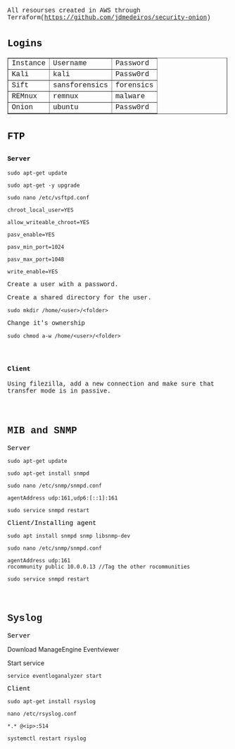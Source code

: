<p><span style="font-family:Courier New,Courier,monospace">All resourses created in AWS through Terraform(<a href="https://github.com/jdmedeiros/security-onion">https://github.com/jdmedeiros/security-onion</a>)</span></p>

<h1><span style="font-family:Courier New,Courier,monospace"><span style="font-size:22px"><strong><span style="color:#000000">Logins</span></strong></span></span></h1>

<table border="1" cellpadding="1" cellspacing="1" style="width:500px">
	<tbody>
		<tr>
			<td><span style="font-family:Courier New,Courier,monospace">Instance</span></td>
			<td><span style="font-family:Courier New,Courier,monospace">Username</span></td>
			<td><span style="font-family:Courier New,Courier,monospace">Password</span></td>
		</tr>
		<tr>
			<td><span style="font-family:Courier New,Courier,monospace">Kali</span></td>
			<td><span style="font-family:Courier New,Courier,monospace">kali</span></td>
			<td><span style="font-family:Courier New,Courier,monospace">Passw0rd</span></td>
		</tr>
		<tr>
			<td><span style="font-family:Courier New,Courier,monospace">Sift</span></td>
			<td><span style="font-family:Courier New,Courier,monospace">sansforensics</span></td>
			<td><span style="font-family:Courier New,Courier,monospace">forensics</span></td>
		</tr>
		<tr>
			<td><span style="font-family:Courier New,Courier,monospace">REMnux</span></td>
			<td><span style="font-family:Courier New,Courier,monospace">remnux</span></td>
			<td><span style="font-family:Courier New,Courier,monospace">malware</span></td>
		</tr>
		<tr>
			<td><span style="font-family:Courier New,Courier,monospace">Onion</span></td>
			<td><span style="font-family:Courier New,Courier,monospace">ubuntu</span></td>
			<td><span style="font-family:Courier New,Courier,monospace">Passw0rd</span></td>
		</tr>
	</tbody>
</table>

<h1><span style="font-family:Courier New,Courier,monospace"><span style="font-size:22px"><strong><span style="color:#000000">FTP</span></strong></span></span></h1>

<h2><span style="font-family:Courier New,Courier,monospace"><span style="font-size:11pt"><span style="color:#000000">Server</span></span></span></h2>

<pre>
<code class="language-bash">sudo apt-get update

sudo apt-get -y upgrade

sudo nano /etc/vsftpd.conf</code></pre>

<pre>
<code class="language-markdown">chroot_local_user=YES

allow_writeable_chroot=YES

pasv_enable=YES

pasv_min_port=1024

pasv_max_port=1048

write_enable=YES</code></pre>

<p><span style="font-family:Courier New,Courier,monospace">Create a user with a password.</span></p>

<p><span style="font-family:Courier New,Courier,monospace">Create a shared directory for the user.</span></p>

<pre>
<code class="language-bash">sudo mkdir /home/&lt;user&gt;/&lt;folder&gt;</code></pre>

<p><span style="font-family:Courier New,Courier,monospace">Change it&#39;s ownership</span></p>

<pre>
<code class="language-bash">sudo chmod a-w /home/&lt;user&gt;/&lt;folder&gt;</code></pre>

<p>&nbsp;</p>

<h2><span style="font-family:Courier New,Courier,monospace"><span style="font-size:11pt"><span style="color:#000000">Client</span></span></span></h2>

<p><span style="font-family:Courier New,Courier,monospace">Using filezilla, add a new connection and make sure that transfer mode is in passive.</span></p>

<p>&nbsp;</p>

<h1><span style="font-size:22px"><strong><span style="font-family:Courier New,Courier,monospace">MIB and SNMP</span></strong></span></h1>

<p><span style="font-family:Courier New,Courier,monospace"><span style="font-size:11pt"><span style="color:#000000">Server</span></span></span></p>

<pre>
<code class="language-bash">sudo apt-get update

sudo apt-get install snmpd

sudo nano /etc/snmp/snmpd.conf</code></pre>

<pre>
<code class="language-markdown">agentAddress udp:161,udp6:[::1]:161</code></pre>

<pre>
<code>sudo service snmpd restart</code></pre>

<p><span style="font-family:Courier New,Courier,monospace"><span style="font-size:11pt"><span style="color:#000000">Client/Installing agent</span></span></span></p>

<pre>
<code>sudo apt install snmpd snmp libsnmp-dev</code></pre>

<pre>
<code>sudo nano /etc/snmp/snmpd.conf</code></pre>

<pre>
<code class="language-markdown">agentAddress udp:161
rocommunity public 10.0.0.13 //Tag the other rocommunities</code></pre>

<pre>
<code class="language-bash">sudo service snmpd restart</code></pre>

<p>&nbsp;</p>

<h1><span style="font-size:22px"><span style="font-family:Courier New,Courier,monospace">Syslog</span></span></h1>

<p><span style="font-family:Courier New,Courier,monospace"><span style="font-size:11pt"><span style="color:#000000">Server</span></span></span></p>

<p>Download ManageEngine Eventviewer</p>

<p>Start service</p>

<pre>
<code class="language-bash">service eventloganalyzer start </code></pre>

<p><span style="font-family:Courier New,Courier,monospace"><span style="font-size:11pt"><span style="color:#000000">Client</span></span></span></p>

<pre>
<code class="language-bash">sudo apt-get install rsyslog</code></pre>

<pre>
<code class="language-bash">nano /etc/rsyslog.conf </code></pre>

<pre>
<code class="language-markdown">*.* @&lt;ip&gt;:514</code></pre>

<pre>
<code class="language-bash">systemctl restart rsyslog</code></pre>

<p>&nbsp;</p>
